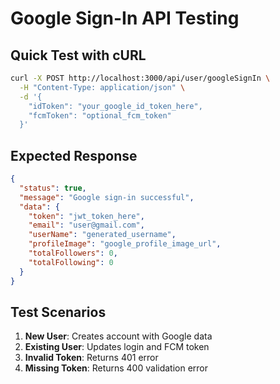 # Google Sign-In API Testing

## Quick Test with cURL

```bash
curl -X POST http://localhost:3000/api/user/googleSignIn \
  -H "Content-Type: application/json" \
  -d '{
    "idToken": "your_google_id_token_here",
    "fcmToken": "optional_fcm_token"
  }'
```

## Expected Response

```json
{
  "status": true,
  "message": "Google sign-in successful",
  "data": {
    "token": "jwt_token_here",
    "email": "user@gmail.com",
    "userName": "generated_username",
    "profileImage": "google_profile_image_url",
    "totalFollowers": 0,
    "totalFollowing": 0
  }
}
```

## Test Scenarios

1. **New User**: Creates account with Google data
2. **Existing User**: Updates login and FCM token
3. **Invalid Token**: Returns 401 error
4. **Missing Token**: Returns 400 validation error 